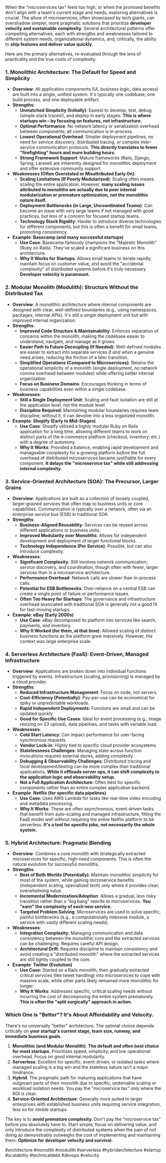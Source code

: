 When the "microservices tax" feels too high, or when the promised benefits don't align with a team's current stage and needs, exploring alternatives is crucial. The allure of microservices, often showcased by tech giants, can overshadow simpler, more pragmatic solutions that prioritize **developer velocity and sustainable complexity**. Several architectural patterns offer compelling alternatives, each with strengths and weaknesses tailored to different system needs, organizational dynamics, and, critically, the ability to **ship features and deliver value quickly**.

Here are the primary alternatives, re-evaluated through the lens of practicality and the true costs of complexity:

### 1. Monolithic Architecture: The Default for Speed and Simplicity

*   **Overview**: All application components (UI, business logic, data access) are built into a single, unified system. It's typically one codebase, one build process, and one deployable artifact.
*   **Strengths**:
    *   **Unmatched Simplicity (Initially)**: Easiest to develop, test, debug (simple stack traces!), and deploy in early stages. **This is where startups win – by focusing on features, not infrastructure.**
    *   **Optimal Performance**: No network latency or serialization overhead between components; all communication is in-process.
    *   **Lowest Operational Overhead**: Simpler deployment pipelines, no need for service discovery, distributed tracing, or complex inter-service communication protocols. **This directly translates to fewer "firefighting" hours and more building hours.**
    *   **Strong Framework Support**: Mature frameworks (Rails, Django, Spring, Laravel) are inherently designed for monolithic deployment and offer extensive community support.
*   **Weaknesses (Often Overstated or Misattributed Early On)**:
    *   **Scaling Limitations (If Poorly Modularized)**: Scaling often means scaling the entire application. However, **many scaling issues attributed to monoliths are actually due to poor internal modularization or premature optimization, not the monolithic nature itself.**
    *   **Deployment Bottlenecks (in Large, Uncoordinated Teams)**: Can become an issue with very large teams if not managed with good practices, but less of a concern for focused startup teams.
    *   **Technology Stack Rigidity**: Harder to introduce diverse technologies for different components, but this is often a benefit for small teams, promoting consistency.
*   **Example**: **Basecamp (and many successful startups)**
    *   **Use Case**: Basecamp famously champions the "Majestic Monolith" (Ruby on Rails). They've scaled a significant business on this architecture.
    *   **Why It Works for Startups**: Allows small teams to iterate rapidly, maintain focus on customer value, and avoid the "accidental complexity" of distributed systems before it's truly necessary. **Developer velocity is paramount.**

### 2. Modular Monolith (Modulith): Structure Without the Distributed Tax

*   **Overview**: A monolithic architecture where internal components are designed with clear, well-defined boundaries (e.g., using namespaces, packages, internal APIs). It's still a single deployment unit but with improved internal organization.
*   **Strengths**:
    *   **Improved Code Structure & Maintainability**: Enforces separation of concerns within the monolith, making the codebase easier to understand, navigate, and manage as it grows.
    *   **Easier Path to Future Decoupling (If Needed)**: Well-defined modules are easier to extract into separate services *if and when* a genuine need arises, reducing the friction of a later transition.
    *   **Simplified Operations (Compared to Microservices)**: Retains the operational simplicity of a monolith (single deployment, no network comms overhead between modules) while offering better internal organization.
    *   **Focus on Business Domains**: Encourages thinking in terms of business capabilities even within a single codebase.
*   **Weaknesses**:
    *   **Still a Single Deployment Unit**: Scaling and fault isolation are still at the application level, not the module level.
    *   **Discipline Required**: Maintaining modular boundaries requires team discipline; without it, it can devolve into a less organized monolith.
*   **Example**: **Shopify (Early to Mid-Stages)**
    *   **Use Case**: Shopify utilized a highly modular Ruby on Rails application for a long time, allowing different teams to work on distinct parts of the e-commerce platform (checkout, inventory, etc.) with a degree of autonomy.
    *   **Why It Works**: Provided a balance, enabling rapid development and manageable complexity for a growing platform *before* the full overhead of distributed microservices became justifiable for every component. **It delays the "microservice tax" while still addressing internal complexity.**

### 3. Service-Oriented Architecture (SOA): The Precursor, Larger Grains

*   **Overview**: Applications are built as a collection of loosely coupled, larger-grained services that often map to business units or core capabilities. Communication is typically over a network, often via an enterprise service bus (ESB) in traditional SOA.
*   **Strengths**:
    *   **Business-Aligned Reusability**: Services can be reused across different applications or business units.
    *   **Improved Modularity over Monoliths**: Allows for independent development and deployment of larger functional blocks.
    *   **Technology Independence (Per Service)**: Possible, but can also introduce complexity.
*   **Weaknesses**:
    *   **Significant Complexity**: Still involves network communication, service discovery, and coordination, though often with fewer, larger services than in a microservice architecture.
    *   **Performance Overhead**: Network calls are slower than in-process calls.
    *   **Potential for ESB Bottlenecks**: Over-reliance on a central ESB can create a single point of failure or performance issues.
    *   **Often Too Heavy for Startups**: The governance and infrastructure overhead associated with traditional SOA is generally not a good fit for fast-moving startups.
*   **Example**: **eBay (Early 2000s)**
    *   **Use Case**: eBay decomposed its platform into services like search, payments, and inventory.
    *   **Why It Worked (for them, at that time)**: Allowed scaling of distinct business functions as the platform grew massively. However, the context was large enterprise scale.

### 4. Serverless Architecture (FaaS): Event-Driven, Managed Infrastructure

*   **Overview**: Applications are broken down into individual functions triggered by events. Infrastructure (scaling, provisioning) is managed by a cloud provider.
*   **Strengths**:
    *   **Reduced Infrastructure Management**: Focus on code, not servers.
    *   **Cost-Efficiency (Potentially)**: Pay-per-use can be economical for spiky or unpredictable workloads.
    *   **Rapid Independent Deployments**: Functions are small and can be updated quickly.
    *   **Good for Specific Use Cases**: Ideal for event processing (e.g., image resizing on S3 upload), data pipelines, and tasks with variable load.
*   **Weaknesses**:
    *   **Cold Start Latency**: Can impact performance for user-facing synchronous requests.
    *   **Vendor Lock-in**: Highly tied to specific cloud provider ecosystems.
    *   **Statelessness Challenges**: Managing state across function invocations requires external stores, adding complexity.
    *   **Debugging & Observability Challenges**: Distributed tracing and local development/testing can be more complex than traditional applications. **While it offloads server ops, it can shift complexity to the application logic and observability setup.**
    *   **Not a Full Application Architecture**: Often best for specific components rather than an entire complex application backend.
*   **Example**: **Netflix (for specific data pipelines)**
    *   **Use Case**: Uses AWS Lambda for tasks like real-time video encoding and metadata processing.
    *   **Why It Works**: These are often asynchronous, event-driven tasks that benefit from auto-scaling and managed infrastructure, fitting the FaaS model well without requiring the entire Netflix platform to be serverless. **It's a tool for specific jobs, not necessarily the whole system.**

### 5. Hybrid Architecture: Pragmatic Blending

*   **Overview**: Combines a core monolith with strategically extracted microservices for specific, high-need components. This is often the natural evolution for successful monoliths.
*   **Strengths**:
    *   **Best of Both Worlds (Potentially)**: Maintain monolithic simplicity for most of the system, while gaining microservice benefits (independent scaling, specialized tech) only where it provides clear, overwhelming value.
    *   **Incremental Modernization/Adoption**: Allows a gradual, less risky transition rather than a "big bang" rewrite to microservices. **You "earn" the complexity of each new service.**
    *   **Targeted Problem Solving**: Microservices are used to solve specific, painful bottlenecks (e.g., a computationally intensive module, a service with vastly different scaling needs).
*   **Weaknesses**:
    *   **Integration Complexity**: Managing communication and data consistency between the monolithic core and the extracted services can be challenging. Requires careful API design.
    *   **Architectural Drift**: Requires discipline to maintain consistency and avoid creating a "distributed monolith" where the extracted services are still tightly coupled to the core.
*   **Example**: **Twitter (Evolution)**
    *   **Use Case**: Started as a Rails monolith, then gradually extracted critical services (like tweet handling) into microservices to cope with massive scale, while other parts likely remained more monolithic for longer.
    *   **Why It Works**: Addresses specific, critical scaling needs without incurring the cost of decomposing the entire system prematurely. **This is often the "split surgically" approach in action.**

### Which One is "Better"? It's About Affordability and Velocity.

There's no universally "better" architecture. The optimal choice depends critically on **your startup's current stage, team size, runway, and immediate business goals.**

1.  **Monolithic (and Modular Monolith)**: **The default and often best choice for most startups.** Prioritizes speed, simplicity, and low operational overhead. Focus on good internal modularity.
2.  **Serverless**: Excellent for specific, event-driven, or isolated tasks where managed scaling is a big win and the stateless nature isn't a major hindrance.
3.  **Hybrid**: The pragmatic path for maturing applications that have *outgrown* parts of their monolith due to specific, undeniable scaling or workload isolation needs. You pay the "microservice tax" only where the ROI is clear.
4.  **Service-Oriented Architecture**: Generally more suited to larger enterprises with established business units requiring service integration, less so for nimble startups.

The key is to **avoid premature complexity.** Don't pay the "microservice tax" before you absolutely have to. Start simple, focus on delivering value, and only introduce the complexity of distributed systems when the pain of *not* doing so demonstrably outweighs the cost of implementing and maintaining them. **Optimize for developer velocity and survival.**

<!-- Keywords -->
#architecture #monolith #modulith #serverless #hybridarchitecture #startup #scalability #technicaldebt #devops #velocity
<!-- /Keywords -→